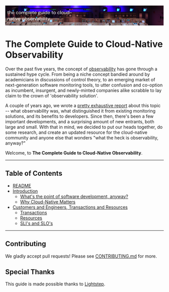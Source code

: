 ![The Complete Guide to Cloud-Native Observability](./img/header.png)

# The Complete Guide to Cloud-Native Observability

Over the past five years, the concept of
[observability](https://lightstep.com/observability/) has gone through a
sustained hype cycle. From being a niche concept bandied around by academicians
in discussions of control theory, to an emerging market of next-generation
software monitoring tools, to utter confusion and co-option as incumbent,
insurgent, and newly-minted companies alike scrabble to lay claim to the crown
of 'observability solution'.

A couple of years ago, we wrote a [pretty exhaustive
report](https://go.lightstep.com/rs/260-KGM-472/images/observability-guide.pdf)
about this topic -- what observability was, what distinguished it from existing
monitoring solutions, and its benefits to developers. Since then, there's been a
few important developments, and a surprising amount of new entrants, both large
and small. With that in mind, we decided to put our heads together, do some
research, and create an updated resource for the cloud-native community and
anyone else that wonders "what the heck is observability, anyway?"

Welcome, to **The Complete Guide to Cloud-Native Observability**.

---

## Table of Contents

* [README](./README.md)
* [Introduction](./intro.md)
    * [What's the point of software development, anyway?](./intro.md#whats-the-point)
    * [Why Cloud-Native Matters](./intro.md#why-it-matters)
* [Customers and Engineers, Transactions and Resources](./customers-and-engineers.md)
    * [Transactions](./customers-and-engineers.md#transactions)
    * [Resources](./customers-and-engineers.md#resources)
    * [SLI's and SLO's](./customers-and-engineers.md#sli-slo)

---

## Contributing

We gladly accept pull requests! Please see [CONTRIBUTING.md](./CONTRIBUTING.md)
for more.

## Special Thanks

This guide is made possible thanks to [Lightstep](https://lightstep.com).


